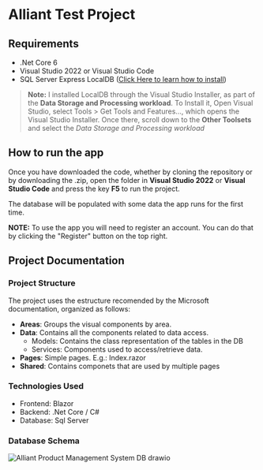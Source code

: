 # Alliant Test Project

## Requirements
- .Net Core 6 
- Visual Studio 2022 or Visual Studio Code
- SQL Server Express LocalDB ([Click Here to learn how to install](https://learn.microsoft.com/en-us/sql/database-engine/configure-windows/sql-server-express-localdb?view=sql-server-ver16))
> **Note:** I installed LocalDB through the Visual Studio Installer, as part of the **Data Storage and Processing workload**. To Install it, Open Visual Studio, select Tools > Get Tools and Features..., which opens the Visual Studio Installer. Once there, scroll down to the **Other Toolsets** and select the *Data Storage and Processing workload*


## How to run the app
Once you have downloaded the code, whether by cloning the repository or by downloading the .zip, open the folder in **Visual Studio 2022** or **Visual Studio Code** and press the key **F5** to run the project.

The database will be populated with some data the app runs for the first time.

**NOTE:** To use the app you will need to register an account. You can do that by clicking the "Register" button on the top right.

## Project Documentation

### Project Structure
The project uses the estructure recomended by the Microsoft documentation, organized as follows:
- **Areas**: Groups the visual components by area.
- **Data**: Contains all the components related to data access.
  - Models: Contains the class representation of the tables in the DB
  - Services: Components used to access/retrieve data.
- **Pages**: Simple pages. E.g.: Index.razor
- **Shared**: Contains componets that are used by multiple pages

### Technologies Used
- Frontend: Blazor
- Backend: .Net Core / C#
- Database: Sql Server

### Database Schema
![Alliant Product Management System DB drawio](https://github.com/jarbisme/AlliantTestProject/assets/52365128/fd650a30-f209-4dc1-a100-d8ed1378b33e)
